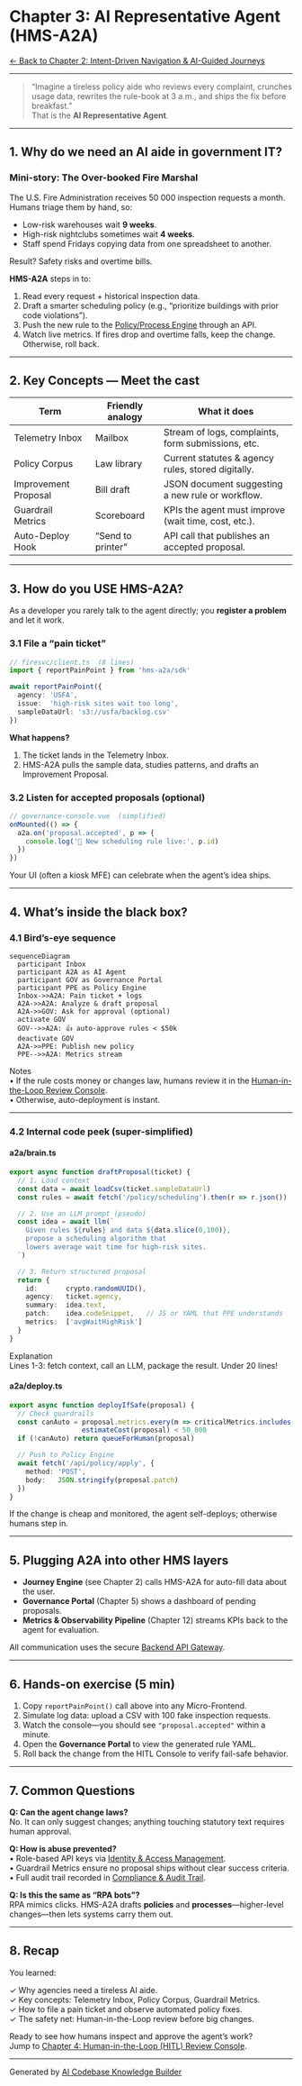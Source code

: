 # Chapter 3: AI Representative Agent (HMS-A2A)

[← Back to Chapter 2: Intent-Driven Navigation & AI-Guided Journeys](02_intent_driven_navigation___ai_guided_journeys_.md)

---

> “Imagine a tireless policy aide who reviews every complaint, crunches usage data, rewrites the rule-book at 3 a.m., and ships the fix before breakfast.”  
> That is the **AI Representative Agent**.

---

## 1. Why do we need an AI aide in government IT?

### Mini-story: The Over-booked Fire Marshal
The U.S. Fire Administration receives 50 000 inspection requests a month.  
Humans triage them by hand, so:

* Low-risk warehouses wait **9 weeks**.  
* High-risk nightclubs sometimes wait **4 weeks**.  
* Staff spend Fridays copying data from one spreadsheet to another.  

Result? Safety risks and overtime bills.

**HMS-A2A** steps in to:

1. Read every request + historical inspection data.  
2. Draft a smarter scheduling policy (e.g., “prioritize buildings with prior code violations”).  
3. Push the new rule to the [Policy/Process Engine](09_policy_process_engine_.md) through an API.  
4. Watch live metrics. If fires drop and overtime falls, keep the change. Otherwise, roll back.

---

## 2. Key Concepts — Meet the cast

| Term | Friendly analogy | What it does |
|------|------------------|--------------|
| Telemetry Inbox | Mailbox | Stream of logs, complaints, form submissions, etc. |
| Policy Corpus | Law library | Current statutes & agency rules, stored digitally. |
| Improvement Proposal | Bill draft | JSON document suggesting a new rule or workflow. |
| Guardrail Metrics | Scoreboard | KPIs the agent must improve (wait time, cost, etc.). |
| Auto-Deploy Hook | “Send to printer” | API call that publishes an accepted proposal. |

---

## 3. How do you USE HMS-A2A?

As a developer you rarely talk to the agent directly; you **register a problem** and let it work.

### 3.1 File a “pain ticket”

```ts
// firesvc/client.ts  (8 lines)
import { reportPainPoint } from 'hms-a2a/sdk'

await reportPainPoint({
  agency: 'USFA',
  issue:  'high-risk sites wait too long',
  sampleDataUrl: 's3://usfa/backlog.csv'
})
```

**What happens?**

1. The ticket lands in the Telemetry Inbox.  
2. HMS-A2A pulls the sample data, studies patterns, and drafts an Improvement Proposal.

### 3.2 Listen for accepted proposals (optional)

```ts
// governance-console.vue  (simplified)
onMounted(() => {
  a2a.on('proposal.accepted', p => {
    console.log('🎉 New scheduling rule live:', p.id)
  })
})
```

Your UI (often a kiosk MFE) can celebrate when the agent’s idea ships.

---

## 4. What’s inside the black box?

### 4.1 Bird’s-eye sequence

```mermaid
sequenceDiagram
  participant Inbox
  participant A2A as AI Agent
  participant GOV as Governance Portal
  participant PPE as Policy Engine
  Inbox->>A2A: Pain ticket + logs
  A2A->>A2A: Analyze & draft proposal
  A2A->>GOV: Ask for approval (optional)
  activate GOV
  GOV-->>A2A: 👍 auto-approve rules < $50k
  deactivate GOV
  A2A->>PPE: Publish new policy
  PPE-->>A2A: Metrics stream
```

Notes  
• If the rule costs money or changes law, humans review it in the [Human-in-the-Loop Review Console](04_human_in_the_loop__hitl__review_console_.md).  
• Otherwise, auto-deployment is instant.

---

### 4.2 Internal code peek (super-simplified)

#### a2a/brain.ts

```ts
export async function draftProposal(ticket) {
  // 1. Load context
  const data = await loadCsv(ticket.sampleDataUrl)
  const rules = await fetch('/policy/scheduling').then(r => r.json())

  // 2. Use an LLM prompt (pseudo)
  const idea = await llm(`
    Given rules ${rules} and data ${data.slice(0,100)},
    propose a scheduling algorithm that
    lowers average wait time for high-risk sites.
  `)

  // 3. Return structured proposal
  return {
    id:       crypto.randomUUID(),
    agency:   ticket.agency,
    summary:  idea.text,
    patch:    idea.codeSnippet,   // JS or YAML that PPE understands
    metrics:  ['avgWaitHighRisk']
  }
}
```

Explanation  
Lines 1-3: fetch context, call an LLM, package the result. Under 20 lines!

#### a2a/deploy.ts

```ts
export async function deployIfSafe(proposal) {
  // Check guardrails
  const canAuto = proposal.metrics.every(m => criticalMetrics.includes(m)) &&
                  estimateCost(proposal) < 50_000
  if (!canAuto) return queueForHuman(proposal)

  // Push to Policy Engine
  await fetch('/api/policy/apply', {
    method: 'POST',
    body:   JSON.stringify(proposal.patch)
  })
}
```

If the change is cheap and monitored, the agent self-deploys; otherwise humans step in.

---

## 5. Plugging A2A into other HMS layers

* **Journey Engine** (see Chapter 2) calls HMS-A2A for auto-fill data about the user.  
* **Governance Portal** (Chapter 5) shows a dashboard of pending proposals.  
* **Metrics & Observability Pipeline** (Chapter 12) streams KPIs back to the agent for evaluation.

All communication uses the secure [Backend API Gateway](06_backend_api_gateway__hms_api___hms_mkt__.md).

---

## 6. Hands-on exercise (5 min)

1. Copy `reportPainPoint()` call above into any Micro-Frontend.  
2. Simulate log data: upload a CSV with 100 fake inspection requests.  
3. Watch the console—you should see `"proposal.accepted"` within a minute.  
4. Open the **Governance Portal** to view the generated rule YAML.  
5. Roll back the change from the HITL Console to verify fail-safe behavior.

---

## 7. Common Questions

**Q: Can the agent change laws?**  
No. It can only suggest changes; anything touching statutory text requires human approval.

**Q: How is abuse prevented?**  
• Role-based API keys via [Identity & Access Management](07_identity___access_management__iam__.md).  
• Guardrail Metrics ensure no proposal ships without clear success criteria.  
• Full audit trail recorded in [Compliance & Audit Trail](13_compliance___audit_trail_.md).

**Q: Is this the same as “RPA bots”?**  
RPA mimics clicks. HMS-A2A drafts **policies** and **processes**—higher-level changes—then lets systems carry them out.

---

## 8. Recap

You learned:

✓ Why agencies need a tireless AI aide.  
✓ Key concepts: Telemetry Inbox, Policy Corpus, Guardrail Metrics.  
✓ How to file a pain ticket and observe automated policy fixes.  
✓ The safety net: Human-in-the-Loop review before big changes.

Ready to see how humans inspect and approve the agent’s work?  
Jump to [Chapter 4: Human-in-the-Loop (HITL) Review Console](04_human_in_the_loop__hitl__review_console_.md).

---

Generated by [AI Codebase Knowledge Builder](https://github.com/The-Pocket/Tutorial-Codebase-Knowledge)